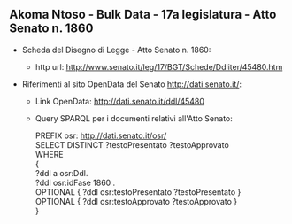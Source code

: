 ## Akoma Ntoso - Bulk Data - 17a legislatura - Atto Senato n. 1860 ##

* Scheda del Disegno di Legge - Atto Senato n. 1860:
	* http url: http://www.senato.it/leg/17/BGT/Schede/Ddliter/45480.htm

* Riferimenti al sito OpenData del Senato http://dati.senato.it/:
	* Link OpenData: http://dati.senato.it/ddl/45480
	* Query SPARQL per i documenti relativi all'Atto Senato:

        PREFIX osr: <http://dati.senato.it/osr/>  
		SELECT DISTINCT ?testoPresentato ?testoApprovato  
		WHERE  
		{  
		    ?ddl a osr:Ddl.  
		    ?ddl osr:idFase 1860 .  
		    OPTIONAL { ?ddl osr:testoPresentato ?testoPresentato }  
		    OPTIONAL { ?ddl osr:testoApprovato ?testoApprovato }  
		}
		